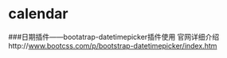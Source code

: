 # calendar

###日期插件——bootatrap-datetimepicker插件使用
官网详细介绍http://www.bootcss.com/p/bootstrap-datetimepicker/index.htm
